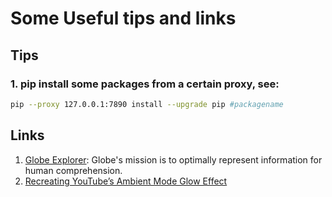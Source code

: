 # Some Useful tips and links

## **Tips**
### 1. pip install some packages from a certain proxy, see:

``` bash
pip --proxy 127.0.0.1:7890 install --upgrade pip #packagename
```

## **Links**
1. [Globe Explorer](https://globe.engineer/#experiments): Globe's mission is to optimally represent information for human comprehension.
2. [Recreating YouTube’s Ambient Mode Glow Effect](https://www.smashingmagazine.com/2023/07/recreating-youtube-ambient-mode-glow-effect/)